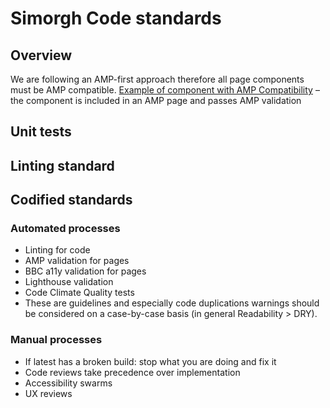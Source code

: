# Simorgh Code standards

## Overview

We are following an AMP-first approach therefore all page components must be AMP compatible.
[Example of component with AMP Compatibility](https://github.com/bbc/psammead/tree/latest/packages/components/psammead-image) – the component is included in an AMP page and passes AMP validation

## Unit tests

## Linting standard

## Codified standards

### Automated processes

- Linting for code
- AMP validation for pages
- BBC a11y validation for pages
- Lighthouse validation
- Code Climate Quality tests
- These are guidelines and especially code duplications warnings should be considered on a case-by-case basis (in general Readability > DRY).

### Manual processes

- If latest has a broken build: stop what you are doing and fix it
- Code reviews take precedence over implementation
- Accessibility swarms
- UX reviews
